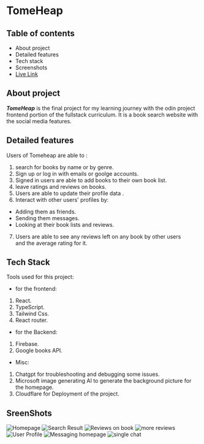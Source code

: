 # TomeHeap

## Table of contents

- About project
- Detailed features
- Tech stack
- Screenshots
- [Live Link](https://tome-heap.pages.dev/)

## About project

**_TomeHeap_** is the final project for my learning journey with the odin project frontend portion of the fullstack curriculum.
It is a book search website with the social media features.

## Detailed features

Users of Tomeheap are able to :

1. search for books by name or by genre.
2. Sign up or log in with emails or goolge accounts.
3. Signed in users are able to add books to their own book list.
4. leave ratings and reviews on books.
5. Users are able to update their profile data .
6. Interact with other users' profiles by:

- Adding them as friends.
- Sending them messages.
- Looking at their book lists and reviews.

7. Users are able to see any reviews left on any book by other users  
   and the average rating for it.

## Tech Stack

Tools used for this project:

- for the frontend:

1.  React.
2.  TypeScript.
3.  Tailwind Css.
4.  React router.

- for the Backend:

1.  Firebase.
2.  Google books API.

- Misc:

1.  Chatgpt for troubleshooting and debugging some issues.
2.  Microsoft image generating AI to generate the background picture for the homepage.
3.  Cloudflare for Deployment of the project.

## SreenShots

![Homepage]("./Screenshots/Sreenshot_1.png")
![Search Result]("./Screenshots/Sreenshot_2.png")
![Reviews on book]("./Screenshots/Sreenshot_3.png")
![more reviews]("./Screenshots/Sreenshot_4.png")
![User Profile]("./Screenshots/Sreenshot_5.png")
![Messaging homepage]("./Screenshots/Sreenshot_6.png")
![single chat]("./Screenshots/Sreenshot_7.png")
